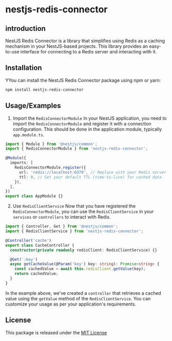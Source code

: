 
# nestjs-redis-connector

## introduction

NestJS Redis Connector is a library that simplifies using Redis as a caching mechanism in your NestJS-based projects. This library provides an easy-to-use interface for connecting to a Redis server and interacting with it.


## Installation


YYou can install the NestJS Redis Connector package using npm or yarn:

```bash
npm install nestjs-redis-connector
```
    
## Usage/Examples

1. Import the `RedisConnectorModule`
In your NestJS application, you need to import the `RedisConnectorModule` and register it with a connection configuration. This should be done in the application module, typically `app.module.ts`.

```ts
import { Module } from '@nestjs/common';
import { RedisConnectorModule } from 'nestjs-redis-connector';

@Module({
  imports: [
    RedisConnectorModule.register({
      url: 'redis://localhost:6379', // Replace with your Redis server URL
      ttl: 0, // Set your default TTL (time-to-live) for cached data
    }),
  ],
})
export class AppModule {}
```

2. Use `RedisClientService`
Now that you have registered the `RedisConnectorModule`, you can use the `RedisClientService` in your `services` or `controllers` to interact with Redis.

```ts
import { Controller, Get } from '@nestjs/common';
import { RedisClientService } from 'nestjs-redis-connector';

@Controller('cache')
export class CacheController {
  constructor(private readonly redisClient: RedisClientService) {}

  @Get(':key')
  async getCacheValue(@Param('key') key: string): Promise<string> {
    const cachedValue = await this.redisClient.getValue(key);
    return cachedValue;
  }
}

```

In the example above, we've created a `controller` that retrieves a cached value using the `getValue` method of the `RedisClientService`. You can customize your usage as per your application's requirements.
## License

This package is released under the [MIT License](https://choosealicense.com/licenses/mit/) 


